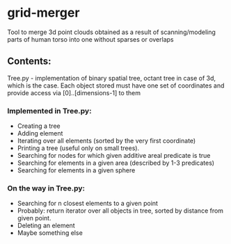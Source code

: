 # grid-merger
Tool to merge 3d point clouds obtained as a result of scanning/modeling parts of human torso into one without sparses or overlaps

## Contents:
Tree.py - implementation of binary spatial tree, octant tree in case of 3d, which is the case.
Each object stored must have one set of coordinates and provide access via [0]..[dimensions-1] to them

### Implemented in Tree.py:

*  Creating a tree
*  Adding element
*  Iterating over all elements (sorted by the very first coordinate)
*  Printing a tree (useful only on small trees).
*  Searching for nodes for which given additive areal predicate is true
*  Searching for elements in a given area (described by 1-3 predicates)
*  Searching for elements in a given sphere

### On the way in Tree.py:

*  Searching for n closest elements to a given point
*  Probably: return iterator over all objects in tree, sorted by distance from given point.
*  Deleting an element
*  Maybe something else

